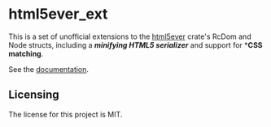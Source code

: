 # html5ever_ext

This is a set of unofficial extensions to the [html5ever] crate's RcDom and Node structs, including a ***minifying HTML5 serializer*** and support for ***CSS matching**.

See the [documentation](https://docs.rs/html5ever_ext/).


## Licensing

The license for this project is MIT.

[html5ever_ext]: https://github.com/lemonrock/html5ever_ext "html5ever_ext GitHub page"
[html5ever]: https://github.com/servo/html5ever "html5ever GitHub page"
